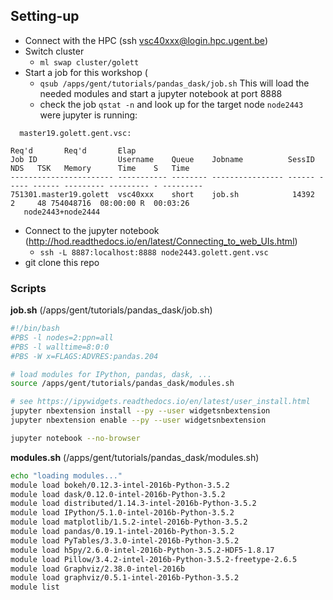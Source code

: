## Setting-up

- Connect with the HPC (ssh vsc40xxx@login.hpc.ugent.be)
- Switch cluster 
  + `ml swap cluster/golett`
- Start a job for this workshop (
  + `qsub /apps/gent/tutorials/pandas_dask/job.sh` This will load the needed modules and start a jupyter notebook at port 8888
  + check the job `qstat -n` and look up for the target node `node2443` were jupyter is running:

```
  master19.golett.gent.vsc: 
                                                                                  Req'd       Req'd       Elap
Job ID                  Username    Queue    Jobname          SessID  NDS   TSK   Memory      Time    S   Time
----------------------- ----------- -------- ---------------- ------ ----- ------ --------- --------- - ---------
751301.master19.golett  vsc40xxx    short    job.sh            14392     2     48 754048716  08:00:00 R  00:03:26
   node2443+node2444
  ```

- Connect to the jupyter notebook (http://hod.readthedocs.io/en/latest/Connecting_to_web_UIs.html)
  +  `ssh -L 8887:localhost:8888 node2443.golett.gent.vsc`
- git clone this repo


### Scripts


**job.sh** (/apps/gent/tutorials/pandas_dask/job.sh)
```bash
#!/bin/bash
#PBS -l nodes=2:ppn=all
#PBS -l walltime=8:0:0
#PBS -W x=FLAGS:ADVRES:pandas.204

# load modules for IPython, pandas, dask, ...
source /apps/gent/tutorials/pandas_dask/modules.sh

# see https://ipywidgets.readthedocs.io/en/latest/user_install.html
jupyter nbextension install --py --user widgetsnbextension
jupyter nbextension enable --py --user widgetsnbextension

jupyter notebook --no-browser
```

**modules.sh** (/apps/gent/tutorials/pandas_dask/modules.sh)
```bash 
echo "loading modules..."
module load bokeh/0.12.3-intel-2016b-Python-3.5.2
module load dask/0.12.0-intel-2016b-Python-3.5.2
module load distributed/1.14.3-intel-2016b-Python-3.5.2
module load IPython/5.1.0-intel-2016b-Python-3.5.2
module load matplotlib/1.5.2-intel-2016b-Python-3.5.2
module load pandas/0.19.1-intel-2016b-Python-3.5.2
module load PyTables/3.3.0-intel-2016b-Python-3.5.2
module load h5py/2.6.0-intel-2016b-Python-3.5.2-HDF5-1.8.17
module load Pillow/3.4.2-intel-2016b-Python-3.5.2-freetype-2.6.5
module load Graphviz/2.38.0-intel-2016b
module load graphviz/0.5.1-intel-2016b-Python-3.5.2
module list
```
